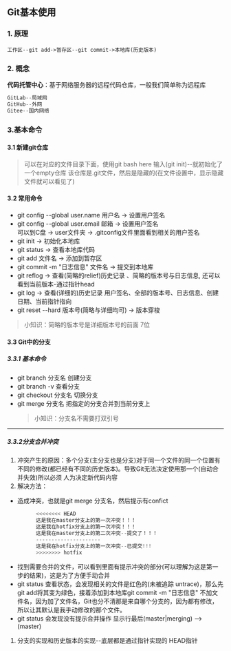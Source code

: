 ## Git基本使用
### 1. 原理	
    工作区--git add->暂存区--git commit->本地库(历史版本)
### 2. 概念
**代码托管中心**：基于网络服务器的远程代码仓库，一般我们简单称为远程库
``` java
GitLab--局域网
GitHub--外网
Gitee--国内网络
``` 
		
### 3.基本命令
#### 3.1 新建git仓库
> 可以在对应的文件目录下面，使用git bash here 输入(git init)--就初始化了一个empty仓库
	该仓库是.git文件，然后是隐藏的(在文件设置中，显示隐藏文件就可以看见了)
#### 3.2 常用命令
- git config --global user.name 用户名	->	设置用户签名
- git config --global user.email 邮箱	->	设置用户签名   
         可以到C盘 -> user文件夹 -> .gitconfig文件里面看到相关的用户签名
-  git init  ->	初始化本地库
- git status	->	查看本地库代码
- git add 文件名	->	添加到暂存区
- git commit -m "日志信息" 文件名	->	提交到本地库
- git reflog	->	查看(简略的relief)历史记录 、简略的版本号与日志信息, 还可以看到当前版本-通过指针head
- git log		->	查看(详细的)历史记录  用户签名、全部的版本号、日志信息、创建日期、当前指针指向
- git reset --hard 版本号(简略与详细均可)	->	版本穿梭


> 小知识：简略的版本号是详细版本号的前面 7位
#### 3.3 Git中的分支
##### 3.3.1 基本命令
- git branch 分支名		创建分支
- git branch -v			查看分支
- git checkout 分支名	切换分支
- git merge 分支名 		把指定的分支合并到当前分支上
  >小知识：分支名不需要打双引号
---
##### 3.3.2分支合并冲突
1. 冲突产生的原因：多个分支(主分支也是分支)对于同一个文件的同一个位置有不同的修改(都已经有不同的历史版本)。导致Git无法决定使用那一个(自动合并失效)所以必须 人为决定新代码内容
2. 解决方法：   
- 造成冲突，也就是git merge 分支名，然后提示有confict
  ``` java
        <<<<<<<< HEAD
        这是我在master分支上的第一次冲突！！！
        这是我在hotfix分支上的第一次冲突！！！
        这是我在master分支上的第二次冲突--提交了！！！
        ---------------------
        这是我在hotfix分支上的第一次冲突--已提交!!!
        >>>>>>>> hotfix
  ``` 
- 找到需要合并的文件，可以看到里面有提示冲突的部分(可以理解为这是第一步的结果)，这是为了方便手动合并   
- git status 查看状态，会发现相关的文件是红色的(未被追踪 untrace)，那么先git add将其变为绿色，接着添加到本地库git commit -m "日志信息" 不加文件名，因为加了文件名，Git也分不清那是来自哪个分支的，因为都有修改，所以让其默认是我手动修改的那个文件。
- git status 会发现没有提示合并操作  显示行最后(master|merging) --> (master)

1. 分支的实现和历史版本的实现--底层都是通过指针实现的 HEAD指针